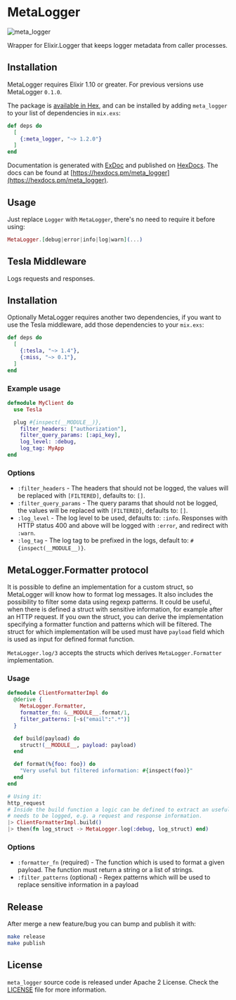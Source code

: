 # MetaLogger

![meta_logger](https://github.com/FindHotel/meta_logger/workflows/meta_logger/badge.svg?branch=master)

Wrapper for Elixir.Logger that keeps logger metadata from caller processes.

## Installation

MetaLogger requires Elixir 1.10 or greater. For previous versions use MetaLogger `0.1.0`.

The package is [available in Hex](https://hex.pm/packages/meta_logger), and can be installed
by adding `meta_logger` to your list of dependencies in `mix.exs`:

```elixir
def deps do
  [
    {:meta_logger, "~> 1.2.0"}
  ]
end
```

Documentation is generated with [ExDoc](https://github.com/elixir-lang/ex_doc)
and published on [HexDocs](https://hexdocs.pm). The docs can be found at
[https://hexdocs.pm/meta_logger](https://hexdocs.pm/meta_logger).

## Usage

Just replace `Logger` with `MetaLogger`, there's no need to require it before using:

```elixir
MetaLogger.[debug|error|info|log|warn](...)
```

## Tesla Middleware

Logs requests and responses.

## Installation

Optionally MetaLogger requires another two dependencies, if you want to use the Tesla
middleware, add those dependencies to your `mix.exs`:

```elixir
def deps do
  [
    {:tesla, "~> 1.4"},
    {:miss, "~> 0.1"},
  ]
end
```

### Example usage

```elixir
defmodule MyClient do
  use Tesla

  plug #{inspect(__MODULE__)},
    filter_headers: ["authorization"],
    filter_query_params: [:api_key],
    log_level: :debug,
    log_tag: MyApp
end
```

### Options

* `:filter_headers` - The headers that should not be logged,
  the values will be replaced with `[FILTERED]`, defaults to: `[]`.
* `:filter_query_params` - The query params that should not be logged,
    the values will be replaced with `[FILTERED]`, defaults to: `[]`.
* `:log_level` - The log level to be used, defaults to: `:info`. Responses with
  HTTP status 400 and above will be logged with `:error`, and redirect with `:warn`.
* `:log_tag` - The log tag to be prefixed in the logs, default to: `#{inspect(__MODULE__)}`.

## MetaLogger.Formatter protocol
It is possible to define an implementation for a custom struct, so MetaLogger will know how to format log messages. It also includes the possibility to filter some data using regexp patterns.
It could be useful, when there is defined a struct with sensitive information, for example after an HTTP request.
If you own the struct, you can derive the implementation specifying a formatter function and patterns which will be filtered.
The struct for which implementation will be used must have `payload` field which is used as input for defined format function.

`MetaLogger.log/3` accepts the structs which derives `MetaLogger.Formatter` implementation.

### Usage

```elixir
defmodule ClientFormatterImpl do
  @derive {
    MetaLogger.Formatter,
    formatter_fn: &__MODULE__.format/1,
    filter_patterns: [~s("email":".*")]
  }

  def build(payload) do
    struct!(__MODULE__, payload: payload)
  end

  def format(%{foo: foo}) do
    "Very useful but filtered information: #{inspect(foo)}"
  end
end

# Using it:
http_request
# Inside the build function a logic can be defined to extract an useful payload which
# needs to be logged, e.g. a request and response information.
|> ClientFormatterImpl.build()
|> then(fn log_struct -> MetaLogger.log(:debug, log_struct) end)
```

### Options

* `:formatter_fn` (required) - The function which is used to format a given payload. The function must return a string or a list of strings.
* `:filter_patterns` (optional) - Regex patterns which will be used to replace sensitive information in a payload

## Release

After merge a new feature/bug you can bump and publish it with:

```sh
make release
make publish
```

## License
`meta_logger` source code is released under Apache 2 License. Check the [LICENSE](./LICENSE) file for more information.

